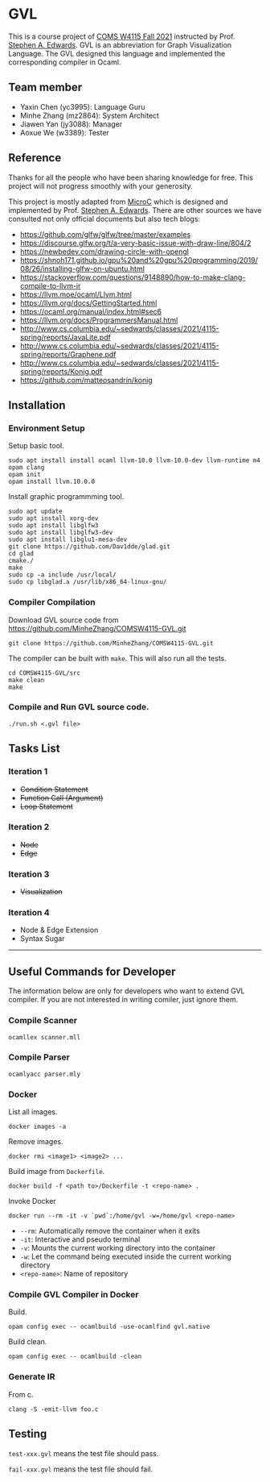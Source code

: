 # GVL
This is a course project of [COMS W4115 Fall 2021](http://www.cs.columbia.edu/~sedwards/classes/2021/4115-fall/index.html) 
instructed by Prof. [Stephen A. Edwards](http://www.cs.columbia.edu/~sedwards/index.html). 
GVL is an abbreviation for Graph Visualization Language.
The GVL designed this language and implemented the corresponding compiler in Ocaml.

## Team member
- Yaxin Chen (yc3995): Language Guru
- Minhe Zhang (mz2864): System Architect
- Jiawen Yan (jy3088): Manager
- Aoxue We (w3389): Tester

## Reference
Thanks for all the people who have been sharing knowledge for free. This project will not progress
smoothly with your generosity.

This project is mostly adapted from [MicroC](http://www.cs.columbia.edu/~sedwards/classes/2021/4115-fall/index.html)
which is designed and implemented by 
Prof. [Stephen A. Edwards](http://www.cs.columbia.edu/~sedwards/index.html).
There are other sources we have consulted not only official documents but also tech blogs:
- https://github.com/glfw/glfw/tree/master/examples
- https://discourse.glfw.org/t/a-very-basic-issue-with-draw-line/804/2
- https://newbedev.com/drawing-circle-with-opengl
- https://shnoh171.github.io/gpu%20and%20gpu%20programming/2019/08/26/installing-glfw-on-ubuntu.html
- https://stackoverflow.com/questions/9148890/how-to-make-clang-compile-to-llvm-ir
- https://llvm.moe/ocaml/Llvm.html
- https://llvm.org/docs/GettingStarted.html
- https://ocaml.org/manual/index.html#sec6
- https://llvm.org/docs/ProgrammersManual.html
- http://www.cs.columbia.edu/~sedwards/classes/2021/4115-spring/reports/JavaLite.pdf
- http://www.cs.columbia.edu/~sedwards/classes/2021/4115-spring/reports/Graphene.pdf
- http://www.cs.columbia.edu/~sedwards/classes/2021/4115-spring/reports/Konig.pdf
- https://github.com/matteosandrin/konig

## Installation

### Environment Setup
Setup basic tool.
```
sudo apt install install ocaml llvm-10.0 llvm-10.0-dev llvm-runtime m4 opam clang
opam init
opam install llvm.10.0.0
```
Install graphic programmming tool.
```
sudo apt update
sudo apt install xorg-dev
sudo apt install libglfw3
sudo apt install libglfw3-dev
sudo apt install libglu1-mesa-dev
git clone https://github.com/Dav1dde/glad.git
cd glad
cmake./
make
sudo cp -a include /usr/local/
sudo cp libglad.a /usr/lib/x86_64-linux-gnu/
```

### Compiler Compilation
Download GVL source code from https://github.com/MinheZhang/COMSW4115-GVL.git
```
git clone https://github.com/MinheZhang/COMSW4115-GVL.git
```
The compiler can be built with `make`. This will also run all the tests.
```
cd COMSW4115-GVL/src
make clean
make
```

### Compile and Run GVL source code.
```
./run.sh <.gvl file>
```

## Tasks List
### Iteration 1
- ~~Condition Statement~~
- ~~Function Call (Argument)~~
- ~~Loop Statement~~

### Iteration 2
- ~~Node~~
- ~~Edge~~

### Iteration 3
- ~~Visualization~~
  
### Iteration 4
- Node & Edge Extension
- Syntax Sugar

---

## Useful Commands for Developer
The information below are only for developers who want to extend GVL compiler.
If you are not interested in writing comiler, just ignore them.

### Compile Scanner
```
ocamllex scanner.mll
```

### Compile Parser
```
ocamlyacc parser.mly
```

### Docker
List all images.
```
docker images -a
```
Remove images.
```
docker rmi <image1> <image2> ...
```
Build image from `Dockerfile`.
```
docker build -f <path to>/Dockerfile -t <repo-name> .
```
Invoke Docker
```
docker run --rm -it -v `pwd`:/home/gvl -w=/home/gvl <repo-name>
```
- `--rm`: Automatically remove the container when it exits
- `-it`: Interactive and pseudo terminal
- `-v`: Mounts the current working directory into the container
- `-w`: Let the command being executed inside the current working directory
- `<repo-name>`: Name of repository

### Compile GVL Compiler in Docker
Build.
```
opam config exec -- ocamlbuild -use-ocamlfind gvl.native
```
Build clean.
```
opam config exec -- ocamlbuild -clean
```

### Generate IR
From c.
```
clang -S -emit-llvm foo.c
```

## Testing
`test-xxx.gvl` means the test file should pass.

`fail-xxx.gvl` means the test file should fail.
